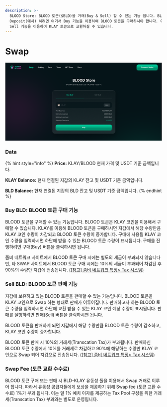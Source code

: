```yaml
---
description: >-
  BLOOD Store: BLOOD 토큰($BLD)을 거래(Buy & Sell) 할 수 있는 기능 입니다. BLOOD 토큰을
  Deposit(예치) 하려면 여기서 Buy 기능을 이용하여 BLOOD 토큰을 구매하셔야 합니다. 이자 수익을 Claim(인출) 한 후
  Sell 기능을 이용하여 KLAY 토큰으로 교환하실 수 있습니다.
---
```


# Swap

![](../.gitbook/assets/swap.PNG)

### Data

{% hint style="info" %}
**Price:** KLAY/BLOOD 현재 가격 및 USDT 기준 금액입니다.&#x20;

**KLAY Balance:** 현재 연결된 지갑의 KLAY 잔고 및 USDT 기준 금액입니다.&#x20;

**BLD Balance:** 현재 연결된 지갑의 BLD 잔고 및 USDT 기준 금액입니다.
{% endhint %}

### Buy BLD: BLOOD 토큰 구매 기능

BLOOD 토큰을 구매할 수 있는 기능입니다. BLOOD 토큰은 KLAY 코인을 이용해서 구매할 수 있습니다. KLAY를 이용해 BLOOD 토큰을 구매하시면 지갑에서 해당 수량만큼 KLAY 코인 수량이 차감되고 BLOOD 토큰 수량이 증가합니다. 구매에 사용될 KLAY 코인 수량을 입력하시면 하단에 받을 수 있는 BLOOD 토큰 수량이 표시됩니다. 구매를 진행하려면 구매(Buy) 버튼을 클릭하시면 됩니다.

좀비 네트워크 사이트에서 BLOOD 토큰 구매 시에는 별도의 세금이 부과되지 않습니다만, 타 SWAP 사이트에서 BLOOD 토큰 구매 시에는 10%의 세금이 부과되어 차감된 후 90%의 수량만 지갑에 전송됩니다. [(\[참고\] 좀비 네트워크 특징> Tax 시스템)](../undefined-1/tax-whale-tax.md)

### Sell BLD: BLOOD 토큰 판매 기능

지갑에 보유하고 있는 BLOOD 토큰을 판매할 수 있는 기능입니다. BLOOD 토큰을 KLAY 코인으로 Swap 하는 형태로 판매가 이루어집니다. 판매하고자 하는 BLOOD 토큰 수량을 입력하시면 하단에 교환 받을 수 있는 KLAY 코인 예상 수량이 표시됩니다. 판매를 실행하려면 판매(Sell) 버튼을 클릭하시면 됩니다.

BLOOD 토큰을 판매하게 되면 지갑에서 해당 수량만큼 BLOOD 토큰 수량이 감소하고, KLAY 코인 수량이 증가합니다.

BLOOD 토큰 판매 시 10%의 거래세(Transcation Tax)가 부과됩니다. 판매하신 BLOOD 토큰 수량에서 10%를 거래세로 차감하고 90%에 해당하는 수량만 KLAY 코인으로 Swap 되어 지갑으로 전송됩니다.  [(\[참고\] 좀비 네트워크 특징> Tax 시스템)](../undefined-1/tax-whale-tax.md)

### Swap Fee (토큰 교환 수수료) &#x20;

BLOOD 토큰 구매 또는 판매 시 BLD-KLAY 유동성 풀을 이용해서 Swap 거래로 이루어 집니다. 따라서 유동성 공급자들에게 보상을 제공하기 위해 Swap fee (토큰 교환 수수료) 1%가 부과 됩니다. 이는 일 1% 예치 이자를 제공하는 Tax Pool 구성을 위한 거래세(Transcation Tax) 부과와는 별도로 운영됩니다.
